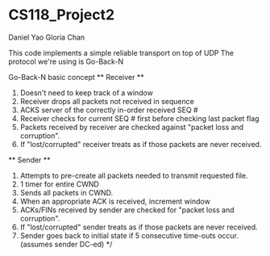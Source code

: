 # CS118_Project2
Daniel Yao
Gloria Chan

This code implements a simple reliable transport on top of UDP
The protocol we're using is Go-Back-N

Go-Back-N basic concept
** Receiver **
1. Doesn't need to keep track of a window
2. Receiver drops all packets not received in sequence
3. ACKS server of the correctly in-order received SEQ #
4. Receiver checks for current SEQ # first before checking last packet flag
5. Packets received by receiver are checked against "packet loss and corruption".
6. If "lost/corrupted" receiver treats as if those packets are never received.

** Sender **
1. Attempts to pre-create all packets needed to transmit requested file.
2. 1 timer for entire CWND
3. Sends all packets in CWND.
4. When an appropriate ACK is received, increment window
5. ACKs/FINs received by sender are checked for "packet loss and corruption".
6. If "lost/corrupted" sender treats as if those packets are never received.
7. Sender goes back to initial state if 5 consecutive time-outs occur. (assumes sender DC-ed)
*/
